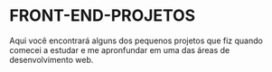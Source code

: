 # FRONT-END-PROJETOS

Aqui você encontrará alguns dos pequenos projetos que fiz quando comecei a estudar e me apronfundar em uma das áreas de desenvolvimento web.

